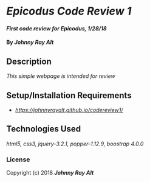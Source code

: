 # _Epicodus Code Review 1_

#### _First code review for Epicodus, 1/28/18_

#### By _**Johnny Ray Alt**_

## Description

_This simple webpage is intended for review_

## Setup/Installation Requirements

* _https://johnnyrayalt.github.io/codereview1/_

## Technologies Used

_html5, css3, jquery-3.2.1, popper-1.12.9, boostrap 4.0.0_

### License

Copyright (c) 2018 **_Johnny Ray Alt_**
